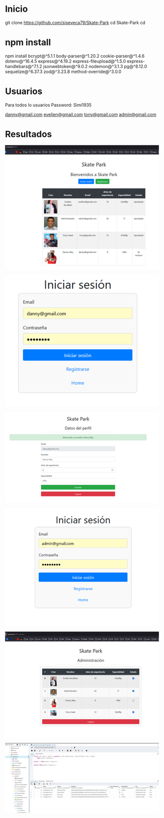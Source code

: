 #  Inicio


git clone https://github.com/siseveca79/Skate-Park
cd Skate-Park
cd 

# npm install

npm install bcrypt@^5.1.1 body-parser@^1.20.2 cookie-parser@^1.4.6 dotenv@^16.4.5 express@^4.19.2 express-fileupload@^1.5.0 express-handlebars@^7.1.2 jsonwebtoken@^9.0.2 nodemon@^3.1.3 pg@^8.12.0 sequelize@^6.37.3 zod@^3.23.8 method-override@^3.0.0



# Usuarios

Para todos lo usuarios Password: Simi1935

danny@gmail.com
evelien@gmail.com
tony@gmail.com
admin@gmail.com


# Resultados

![Logo de mi proyecto](/index.png)


![Logo de mi proyecto](/loginDanny.png)

![Logo de mi proyecto](/datosDanny.png)

![Logo de mi proyecto](/loginadmin.png)

![Logo de mi proyecto](/admin.admin2.png)

![Logo de mi proyecto](/db.png)

